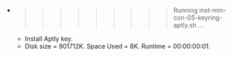 * >>>>>>>>> Running inst-min-con-05-keyring-aptly.sh ...
  * Install Aptly key.
  * Disk size = 901712K. Space Used = 8K. Runtime = 00:00:00:01.
